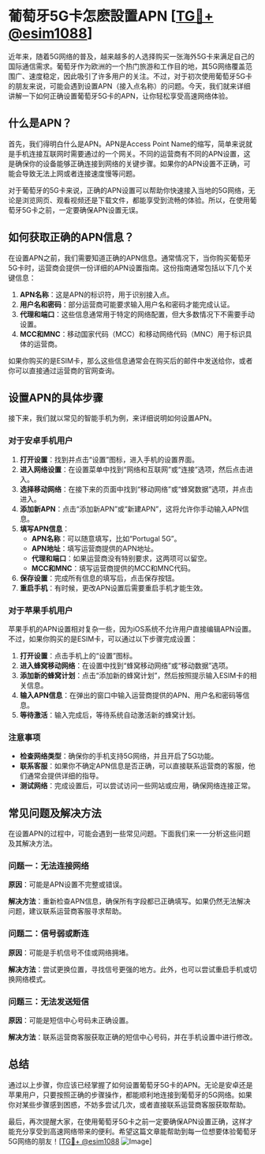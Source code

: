 # 葡萄牙5G卡怎麽設置APN [[TG💪+ @esim1088](https://t.me/s/esim1088)]

近年来，随着5G网络的普及，越来越多的人选择购买一张海外5G卡来满足自己的国际通信需求。葡萄牙作为欧洲的一个热门旅游和工作目的地，其5G网络覆盖范围广、速度稳定，因此吸引了许多用户的关注。不过，对于初次使用葡萄牙5G卡的朋友来说，可能会遇到设置APN（接入点名称）的问题。今天，我们就来详细讲解一下如何正确设置葡萄牙5G卡的APN，让你轻松享受高速网络体验。

## 什么是APN？

首先，我们得明白什么是APN。APN是Access Point Name的缩写，简单来说就是手机连接互联网时需要通过的一个网关。不同的运营商有不同的APN设置，这是确保你的设备能够正确连接到网络的关键步骤。如果你的APN设置不正确，可能会导致无法上网或者连接速度慢等问题。

对于葡萄牙的5G卡来说，正确的APN设置可以帮助你快速接入当地的5G网络，无论是浏览网页、观看视频还是下载文件，都能享受到流畅的体验。所以，在使用葡萄牙5G卡之前，一定要确保APN设置无误。

## 如何获取正确的APN信息？

在设置APN之前，我们需要知道正确的APN信息。通常情况下，当你购买葡萄牙5G卡时，运营商会提供一份详细的APN设置指南。这份指南通常包括以下几个关键信息：

1. **APN名称**：这是APN的标识符，用于识别接入点。
2. **用户名和密码**：部分运营商可能要求输入用户名和密码才能完成认证。
3. **代理和端口**：这些信息通常用于特定的网络配置，但大多数情况下不需要手动设置。
4. **MCC和MNC**：移动国家代码（MCC）和移动网络代码（MNC）用于标识具体的运营商。

如果你购买的是ESIM卡，那么这些信息通常会在购买后的邮件中发送给你，或者你可以直接通过运营商的官网查询。

## 设置APN的具体步骤

接下来，我们就以常见的智能手机为例，来详细说明如何设置APN。

### 对于安卓手机用户

1. **打开设置**：找到并点击“设置”图标，进入手机的设置界面。
2. **进入网络设置**：在设置菜单中找到“网络和互联网”或“连接”选项，然后点击进入。
3. **选择移动网络**：在接下来的页面中找到“移动网络”或“蜂窝数据”选项，并点击进入。
4. **添加新APN**：点击“添加新APN”或“新建APN”，这将允许你手动输入APN信息。
5. **填写APN信息**：
   - **APN名称**：可以随意填写，比如“Portugal 5G”。
   - **APN地址**：填写运营商提供的APN地址。
   - **代理和端口**：如果运营商没有特别要求，这两项可以留空。
   - **MCC和MNC**：填写运营商提供的MCC和MNC代码。
6. **保存设置**：完成所有信息的填写后，点击保存按钮。
7. **重启手机**：有时候，更改APN设置后需要重启手机才能生效。

### 对于苹果手机用户

苹果手机的APN设置相对复杂一些，因为iOS系统不允许用户直接编辑APN设置。不过，如果你购买的是ESIM卡，可以通过以下步骤完成设置：

1. **打开设置**：点击手机上的“设置”图标。
2. **进入蜂窝移动网络**：在设置中找到“蜂窝移动网络”或“移动数据”选项。
3. **添加新的蜂窝计划**：点击“添加新的蜂窝计划”，然后按照提示输入ESIM卡的相关信息。
4. **输入APN信息**：在弹出的窗口中输入运营商提供的APN、用户名和密码等信息。
5. **等待激活**：输入完成后，等待系统自动激活新的蜂窝计划。

### 注意事项

- **检查网络类型**：确保你的手机支持5G网络，并且开启了5G功能。
- **联系客服**：如果你不确定APN信息是否正确，可以直接联系运营商的客服，他们通常会提供详细的指导。
- **测试网络**：完成设置后，可以尝试访问一些网站或应用，确保网络连接正常。

## 常见问题及解决方法

在设置APN的过程中，可能会遇到一些常见问题。下面我们来一一分析这些问题及其解决方法。

### 问题一：无法连接网络

**原因**：可能是APN设置不完整或错误。

**解决方法**：重新检查APN信息，确保所有字段都已正确填写。如果仍然无法解决问题，建议联系运营商客服寻求帮助。

### 问题二：信号弱或断连

**原因**：可能是手机信号不佳或网络拥堵。

**解决方法**：尝试更换位置，寻找信号更强的地方。此外，也可以尝试重启手机或切换网络模式。

### 问题三：无法发送短信

**原因**：可能是短信中心号码未正确设置。

**解决方法**：联系运营商客服获取正确的短信中心号码，并在手机设置中进行修改。

## 总结

通过以上步骤，你应该已经掌握了如何设置葡萄牙5G卡的APN。无论是安卓还是苹果用户，只要按照正确的步骤操作，都能顺利地连接到葡萄牙的5G网络。如果你对某些步骤感到困惑，不妨多尝试几次，或者直接联系运营商客服获取帮助。

最后，再次提醒大家，在使用葡萄牙5G卡之前一定要确保APN设置正确，这样才能充分享受到高速网络带来的便利。希望这篇文章能帮助到每一位想要体验葡萄牙5G网络的朋友！[[TG💪+ @esim1088](https://t.me/s/esim1088) ![Image](https://i.postimg.cc/4NQfJmqS/Snipaste-2025-05-13-00-14-12.png)]